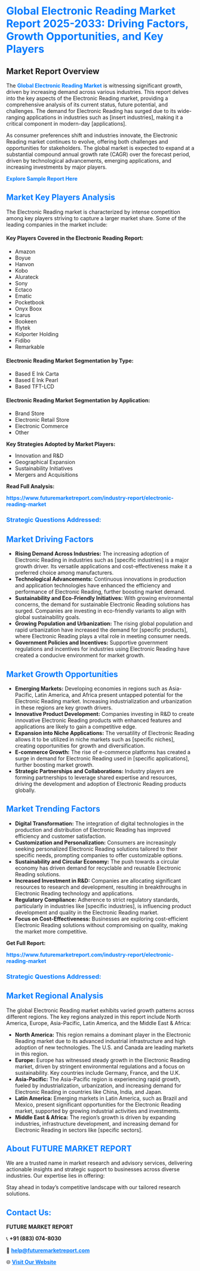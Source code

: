 <h1 style="color: #007BFF;">Global Electronic Reading Market Report 2025-2033: Driving Factors, Growth Opportunities, and Key Players</h1>

<section id="overview">
<h2>Market Report Overview</h2>
<p>The <a href="https://www.futuremarketreport.com/industry-report/electronic-reading-market" style="color: #007BFF; text-decoration: none;"><strong>Global Electronic Reading Market</strong></a> is witnessing significant growth, driven by increasing demand across various industries. This report delves into the key aspects of the Electronic Reading market, providing a comprehensive analysis of its current status, future potential, and challenges. The demand for Electronic Reading has surged due to its wide-ranging applications in industries such as [insert industries], making it a critical component in modern-day [applications].</p>
<p>As consumer preferences shift and industries innovate, the Electronic Reading market continues to evolve, offering both challenges and opportunities for stakeholders. The global market is expected to expand at a substantial compound annual growth rate (CAGR) over the forecast period, driven by technological advancements, emerging applications, and increasing investments by major players.</p>
</section>

<section id="overview">
<p><a href="https://www.futuremarketreport.com/request-sample/reportId=115798" style="color: #007BFF; text-decoration: none;"><strong>Explore Sample Report Here</strong></a></p>
</section>

<section id="key-players">
<h2 style="color: #007BFF;">Market Key Players Analysis</h2>
<p>The Electronic Reading market is characterized by intense competition among key players striving to capture a larger market share. Some of the leading companies in the market include:</p>
<h4>Key Players Covered in the Electronic Reading Report:</h4>
<ul><li>Amazon</li><li>Boyue</li><li>Hanvon</li><li>Kobo</li><li>Alurateck</li><li>Sony</li><li>Ectaco</li><li>Ematic</li><li>Pocketbook</li><li>Onyx Boox</li><li>Icarus</li><li>Bookeen</li><li>Iflytek</li><li>Kolporter Holding</li><li>Fidibo</li><li>Remarkable</li></ul>
<h4>Electronic Reading Market Segmentation by Type:</h4>
<ul><li>Based E Ink Carta</li><li>Based E Ink Pearl</li><li>Based TFT-LCD</li></ul>

<h4>Electronic Reading Market Segmentation by Application:</h4>
<ul><li>Brand Store</li><li>Electronic Retail Store</li><li>Electronic Commerce</li><li>Other</li></ul>
<p><strong>Key Strategies Adopted by Market Players:</strong></p>
<ul>
<li>Innovation and R&D</li>
<li>Geographical Expansion</li>
<li>Sustainability Initiatives</li>
<li>Mergers and Acquisitions</li>
</ul>
</section>

<section>
<p><strong>Read Full Analysis: </strong></p><a href="https://www.futuremarketreport.com/industry-report/electronic-reading-market" style="color: #007BFF; text-decoration: none;"><strong>https://www.futuremarketreport.com/industry-report/electronic-reading-market</strong></a>
<h3 style="color: #007BFF;">Strategic Questions Addressed:</h3>
</section>

<section id="driving-factors">
<h2 style="color: #007BFF;">Market Driving Factors</h2>
<ul>
<li><strong>Rising Demand Across Industries:</strong> The increasing adoption of Electronic Reading in industries such as [specific industries] is a major growth driver. Its versatile applications and cost-effectiveness make it a preferred choice among manufacturers.</li>
<li><strong>Technological Advancements:</strong> Continuous innovations in production and application technologies have enhanced the efficiency and performance of Electronic Reading, further boosting market demand.</li>
<li><strong>Sustainability and Eco-Friendly Initiatives:</strong> With growing environmental concerns, the demand for sustainable Electronic Reading solutions has surged. Companies are investing in eco-friendly variants to align with global sustainability goals.</li>
<li><strong>Growing Population and Urbanization:</strong> The rising global population and rapid urbanization have increased the demand for [specific products], where Electronic Reading plays a vital role in meeting consumer needs.</li>
<li><strong>Government Policies and Incentives:</strong> Supportive government regulations and incentives for industries using Electronic Reading have created a conducive environment for market growth.</li>
</ul>
</section>

<section id="growth-opportunities">
<h2 style="color: #007BFF;">Market Growth Opportunities</h2>
<ul>
<li><strong>Emerging Markets:</strong> Developing economies in regions such as Asia-Pacific, Latin America, and Africa present untapped potential for the Electronic Reading market. Increasing industrialization and urbanization in these regions are key growth drivers.</li>
<li><strong>Innovative Product Development:</strong> Companies investing in R&D to create innovative Electronic Reading products with enhanced features and applications are likely to gain a competitive edge.</li>
<li><strong>Expansion into Niche Applications:</strong> The versatility of Electronic Reading allows it to be utilized in niche markets such as [specific niches], creating opportunities for growth and diversification.</li>
<li><strong>E-commerce Growth:</strong> The rise of e-commerce platforms has created a surge in demand for Electronic Reading used in [specific applications], further boosting market growth.</li>
<li><strong>Strategic Partnerships and Collaborations:</strong> Industry players are forming partnerships to leverage shared expertise and resources, driving the development and adoption of Electronic Reading products globally.</li>
</ul>
</section>

<section id="trending-factors">
<h2 style="color: #007BFF;">Market Trending Factors</h2>
<ul>
<li><strong>Digital Transformation:</strong> The integration of digital technologies in the production and distribution of Electronic Reading has improved efficiency and customer satisfaction.</li>
<li><strong>Customization and Personalization:</strong> Consumers are increasingly seeking personalized Electronic Reading solutions tailored to their specific needs, prompting companies to offer customizable options.</li>
<li><strong>Sustainability and Circular Economy:</strong> The push towards a circular economy has driven demand for recyclable and reusable Electronic Reading solutions.</li>
<li><strong>Increased Investment in R&D:</strong> Companies are allocating significant resources to research and development, resulting in breakthroughs in Electronic Reading technology and applications.</li>
<li><strong>Regulatory Compliance:</strong> Adherence to strict regulatory standards, particularly in industries like [specific industries], is influencing product development and quality in the Electronic Reading market.</li>
<li><strong>Focus on Cost-Effectiveness:</strong> Businesses are exploring cost-efficient Electronic Reading solutions without compromising on quality, making the market more competitive.</li>
</ul>
</section>

<section>
<p><strong>Get Full Report: </strong></p><a href="https://www.futuremarketreport.com/industry-report/electronic-reading-market" style="color: #007BFF; text-decoration: none;"><strong>https://www.futuremarketreport.com/industry-report/electronic-reading-market</strong></a>
<h3 style="color: #007BFF;">Strategic Questions Addressed:</h3>
</section>


<section id="regional-analysis">
<h2 style="color: #007BFF;">Market Regional Analysis</h2>
<p>The global Electronic Reading market exhibits varied growth patterns across different regions. The key regions analyzed in this report include North America, Europe, Asia-Pacific, Latin America, and the Middle East & Africa:</p>
<ul>
<li><strong>North America:</strong> This region remains a dominant player in the Electronic Reading market due to its advanced industrial infrastructure and high adoption of new technologies. The U.S. and Canada are leading markets in this region.</li>
<li><strong>Europe:</strong> Europe has witnessed steady growth in the Electronic Reading market, driven by stringent environmental regulations and a focus on sustainability. Key countries include Germany, France, and the U.K.</li>
<li><strong>Asia-Pacific:</strong> The Asia-Pacific region is experiencing rapid growth, fueled by industrialization, urbanization, and increasing demand for Electronic Reading in countries like China, India, and Japan.</li>
<li><strong>Latin America:</strong> Emerging markets in Latin America, such as Brazil and Mexico, present significant opportunities for the Electronic Reading market, supported by growing industrial activities and investments.</li>
<li><strong>Middle East & Africa:</strong> The region’s growth is driven by expanding industries, infrastructure development, and increasing demand for Electronic Reading in sectors like [specific sectors].</li>
</ul>
</section>

<footer>
<h2 style="color: #007BFF;">About FUTURE MARKET REPORT</h2>
<p>We are a trusted name in market research and advisory services, delivering actionable insights and strategic support to businesses across diverse industries. Our expertise lies in offering:</p>

<p>Stay ahead in today’s competitive landscape with our tailored research solutions.</p>

<h2 style="color: #007BFF;">Contact Us:</h2>
<p><strong>FUTURE MARKET REPORT</strong></p>
<p>📞 <strong>+91 (883) 074-8030</strong></p>
<p>📧 <strong><a href="mailto:help@futuremarketreport.com" style="color: #007BFF;">help@futuremarketreport.com</a></strong></p>
<p>🌐 <strong><a href="https://www.futuremarketreport.com/" style="color: #007BFF;">Visit Our Website</a></strong></p>
</footer>